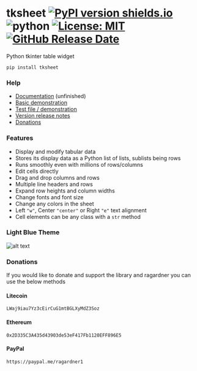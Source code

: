 # tksheet [![PyPI version shields.io](https://img.shields.io/pypi/v/tksheet.svg)](https://pypi.python.org/pypi/tksheet/) ![python](https://img.shields.io/badge/python-3.6+-blue) [![License: MIT](https://img.shields.io/badge/License-MIT%20-blue.svg)](https://github.com/ragardner/tksheet/blob/master/LICENSE.txt) [![GitHub Release Date](https://img.shields.io/github/release-date-pre/ragardner/tksheet.svg)](https://github.com/ragardner/tksheet/releases)


Python tkinter table widget

```
pip install tksheet
```

### Help
 - [Documentation](https://github.com/ragardner/tksheet/blob/master/DOCUMENTATION.md) (unfinished)
 - [Basic demonstration](https://github.com/ragardner/tksheet#demonstration-of-setup-and-various-functions)
 - [Test file / demonstration](https://github.com/ragardner/tksheet/blob/master/tests/test_tksheet.py)
 - [Version release notes](https://github.com/ragardner/tksheet/blob/master/RELEASE_NOTES.md)
 - [Donations](https://github.com/ragardner/tksheet#donations)

### Features
 - Display and modify tabular data
 - Stores its display data as a Python list of lists, sublists being rows
 - Runs smoothly even with millions of rows/columns
 - Edit cells directly
 - Drag and drop columns and rows
 - Multiple line headers and rows
 - Expand row heights and column widths
 - Change fonts and font size
 - Change any colors in the sheet
 - Left `"w"`, Center `"center"` or Right `"e"` text alignment
 - Cell elements can be any class with a `str` method

### Light Blue Theme

![alt text](https://i.imgur.com/PWJSPxf.jpg)

### Donations
If you would like to donate and support the library and ragardner you can use the below methods

#### Litecoin
`LWaj9iau7Yz3cEirCuG1mtBGLXyMdZ3Soz`

#### Ethereum
`0x2D335C3A435d43903de53eF417Fb1120EFF896E5`

#### PayPal
`https://paypal.me/ragardner1`